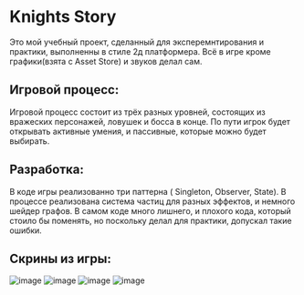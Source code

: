 # Knights Story
Это мой учебный проект, сделанный для эксперемнтирования и практики, выполненны в стиле 2д платформера. Всё в игре кроме графики(взята с Asset Store) и звуков делал сам. 
## Игровой процесс:
Игровой процесс состоит из трёх разных уровней, состоящих из вражеских персонажей, ловушек и босса в конце. По пути игрок будет открывать активные умения, и пассивные, которые можно будет выбирать. 
## Разработка: 
В коде игры реализованно три паттерна ( Singleton, Observer, State). В процессе реализована система частиц для разных эффектов, и немного шейдер графов. В самом коде много лишнего, и плохого кода, который стоило бы поменять, но поскольку делал для практики, допускал такие ошибки.
## Скрины из игры:
![image](https://user-images.githubusercontent.com/56173723/135504708-b80df7d8-f30d-48b1-9011-542521959853.png)
![image](https://user-images.githubusercontent.com/56173723/135504751-e1d5b002-49e6-4f39-8c43-24825f567d6a.png)
![image](https://user-images.githubusercontent.com/56173723/135504762-4f91c313-6cda-4d8b-ae3d-b8296eab4de0.png)
![image](https://user-images.githubusercontent.com/56173723/135504769-c68dafe2-6e83-47c2-8fe4-94b4773c8e83.png)
